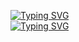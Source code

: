 <a href="https://git.io/typing-svg"><img src="https://readme-typing-svg.demolab.com?font=Gorditas&weight=100&duration=3000&pause=1000&color=FFFFFF&background=7500F7F7&center=true&repeat=false&width=435&lines=Adriele+Becker" alt="Typing SVG" /></a><br>
<a href="https://git.io/typing-svg"><img src="https://readme-typing-svg.demolab.com?font=Gorditas&weight=100&duration=3000&pause=1000&color=7500F7&center=true&width=435&lines=Ol%C3%A1!+Bem+vindo(a)+ao+meu+perfil!;Me+chamo+Adriele+Becker!;Tenho+16+anos...;E+sou+apaixonada+por+TI!" alt="Typing SVG" /></a>
